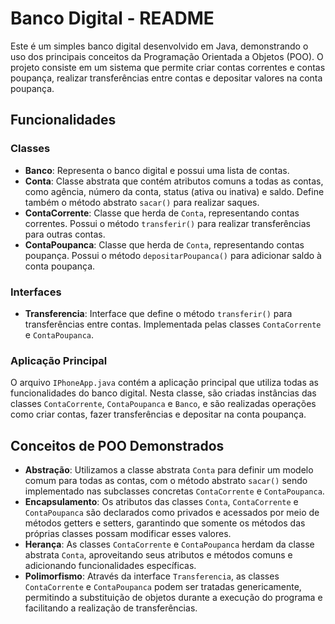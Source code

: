 # Banco Digital - README

Este é um simples banco digital desenvolvido em Java, demonstrando o uso dos principais conceitos da Programação Orientada a Objetos (POO). O projeto consiste em um sistema que permite criar contas correntes e contas poupança, realizar transferências entre contas e depositar valores na conta poupança.

## Funcionalidades

### Classes

- **Banco**: Representa o banco digital e possui uma lista de contas.
- **Conta**: Classe abstrata que contém atributos comuns a todas as contas, como agência, número da conta, status (ativa ou inativa) e saldo. Define também o método abstrato `sacar()` para realizar saques.
- **ContaCorrente**: Classe que herda de `Conta`, representando contas correntes. Possui o método `transferir()` para realizar transferências para outras contas.
- **ContaPoupanca**: Classe que herda de `Conta`, representando contas poupança. Possui o método `depositarPoupanca()` para adicionar saldo à conta poupança.

### Interfaces

- **Transferencia**: Interface que define o método `transferir()` para transferências entre contas. Implementada pelas classes `ContaCorrente` e `ContaPoupanca`.

### Aplicação Principal

O arquivo `IPhoneApp.java` contém a aplicação principal que utiliza todas as funcionalidades do banco digital. Nesta classe, são criadas instâncias das classes `ContaCorrente`, `ContaPoupanca` e `Banco`, e são realizadas operações como criar contas, fazer transferências e depositar na conta poupança.

## Conceitos de POO Demonstrados

- **Abstração**: Utilizamos a classe abstrata `Conta` para definir um modelo comum para todas as contas, com o método abstrato `sacar()` sendo implementado nas subclasses concretas `ContaCorrente` e `ContaPoupanca`.
- **Encapsulamento**: Os atributos das classes `Conta`, `ContaCorrente` e `ContaPoupanca` são declarados como privados e acessados por meio de métodos getters e setters, garantindo que somente os métodos das próprias classes possam modificar esses valores.
- **Herança**: As classes `ContaCorrente` e `ContaPoupanca` herdam da classe abstrata `Conta`, aproveitando seus atributos e métodos comuns e adicionando funcionalidades específicas.
- **Polimorfismo**: Através da interface `Transferencia`, as classes `ContaCorrente` e `ContaPoupanca` podem ser tratadas genericamente, permitindo a substituição de objetos durante a execução do programa e facilitando a realização de transferências.
